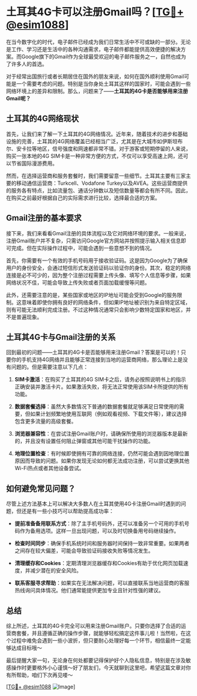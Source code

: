# 土耳其4G卡可以注册Gmail吗？[[TG💪+ @esim1088](https://t.me/s/esim1088)]

在当今数字化的时代，电子邮件已经成为我们日常生活中不可或缺的一部分。无论是工作、学习还是生活中的各种沟通需求，电子邮件都能提供高效便捷的解决方案。而Google旗下的Gmail作为全球最受欢迎的电子邮件服务之一，自然也成为了许多人的首选。

对于经常出国旅行或者长期居住在国外的朋友来说，如何在国外顺利使用Gmail可能是一个需要考虑的问题。特别是当你身处土耳其这样的国家时，可能会遇到一些网络环境上的差异和限制。那么，问题来了——**土耳其的4G卡是否能够用来注册Gmail呢？**

## 土耳其的4G网络现状

首先，让我们来了解一下土耳其的4G网络情况。近年来，随着技术的进步和基础设施的完善，土耳其的4G网络覆盖已经相当广泛，尤其是在大城市如伊斯坦布尔、安卡拉等地区，信号强度和网速都非常不错。对于游客或短期停留的人来说，购买一张本地的4G SIM卡是一种非常方便的方式，不仅可以享受高速上网，还可以节省国际漫游费用。

然而，在选择运营商和服务套餐时，我们需要留意一些细节。土耳其主要有三家主要的移动通信运营商：Turkcell、Vodafone Turkey以及AVEA。这些运营商提供的服务各有特点，比如流量包、通话分钟数以及短信数量等都会有所不同。因此，在购买之前最好根据自己的实际需求进行比较，选择最合适的方案。

## Gmail注册的基本要求

接下来，我们来看看Gmail注册的具体流程以及它对网络环境的要求。一般来说，注册Gmail账户并不复杂，只需访问Google官方网站并按照提示输入相关信息即可完成。但在实际操作过程中，可能会遇到一些意想不到的情况。

首先，你需要有一个有效的手机号码用于接收验证码。这是因为Google为了确保用户的身份安全，会通过短信形式发送验证码以验证你的身份。其次，稳定的网络连接是必不可少的，因为整个注册过程需要上传头像、填写个人信息等步骤，如果网络状况不佳，可能会导致上传失败或者页面加载缓慢等问题。

此外，还需要注意的是，某些国家或地区的IP地址可能会受到Google的服务限制。这意味着即使你拥有良好的网络条件，但如果IP地址被识别为来自特定区域，则有可能无法顺利完成注册。不过这种情况通常只会影响少数特定国家和地区，并不是普遍现象。

## 土耳其4G卡与Gmail注册的关系

回到最初的问题——土耳其的4G卡是否能够用来注册Gmail？答案是可以的！只要你的手机支持4G网络并且能够正常连接到当地的运营商网络，那么理论上是没有问题的。但是需要注意以下几点：

1. **SIM卡激活**：在购买了土耳其的4G SIM卡之后，请务必按照说明书上的指示正确安装并激活卡片。如果激活失败，将无法正常使用该SIM卡所提供的所有功能。
   
2. **数据套餐选择**：虽然大多数情况下普通的数据套餐就足够满足日常使用的需要，但如果计划频繁地使用互联网（例如观看视频、下载文件等），建议选择包含更多流量的高级套餐。

3. **浏览器兼容性**：在尝试注册Gmail账户时，请确保所使用的浏览器版本是最新的，并且没有设置任何阻止弹窗或其他可能干扰操作的功能。

4. **地理位置检查**：有时候即使拥有可靠的网络连接，仍然可能会遇到因地理位置原因而导致的问题。如果你发现无论如何都无法成功注册，可以尝试更换其他Wi-Fi热点或者其他设备尝试。

## 如何避免常见问题？

尽管上述方法基本上可以解决大多数人在土耳其使用4G卡注册Gmail时遇到的问题，但还是有一些小技巧可以帮助提高成功率：

- **提前准备备用联系方式**：除了主手机号码外，还可以准备另一个可用的手机号码作为备用选项。这样一旦出现问题，可以及时切换备用号码继续操作。
  
- **检查时间同步**：确保手机系统时间和服务器时间保持一致非常重要。如果两者之间存在较大偏差，可能会导致验证码接收失败等情况发生。

- **清理缓存和Cookies**：定期清理浏览器缓存和Cookies有助于优化网页加载速度，并减少潜在的安全风险。

- **联系客服寻求帮助**：如果实在无法解决问题，可以直接联系当地运营商的客服热线询问具体情况。他们通常能提供更加专业且针对性强的建议。

## 总结

综上所述，土耳其的4G卡完全可以用来注册Gmail账户。只要你选择了合适的运营商套餐，并且遵循正确的操作步骤，就能够轻松搞定这件事儿啦！当然啦，在这个过程中难免会遇到一些小波折，但只要耐心处理好每一个环节，相信最终一定能够达成目标哦～

最后提醒大家一句，无论身在何处都要记得保护好个人隐私信息，特别是在涉及敏感操作时更要格外小心谨慎～好了朋友们，今天就聊到这里吧，希望这篇文章对你有所帮助，咱们下次再见喽～

[[TG💪+ @esim1088](https://t.me/s/esim1088) ![Image](https://i.postimg.cc/4NQfJmqS/Snipaste-2025-05-13-00-14-12.png)]